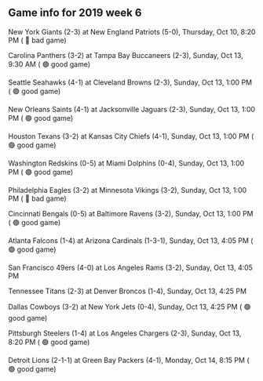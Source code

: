 ## Game info for 2019 week 6
New York Giants (2-3) at New England Patriots (5-0), Thursday, Oct 10, 8:20 PM (	:red_circle: bad game)



Carolina Panthers (3-2) at Tampa Bay Buccaneers (2-3), Sunday, Oct 13, 9:30 AM (	:green_circle: good game)



Seattle Seahawks (4-1) at Cleveland Browns (2-3), Sunday, Oct 13, 1:00 PM (	:green_circle: good game)

New Orleans Saints (4-1) at Jacksonville Jaguars (2-3), Sunday, Oct 13, 1:00 PM (	:green_circle: good game)

Houston Texans (3-2) at Kansas City Chiefs (4-1), Sunday, Oct 13, 1:00 PM (	:green_circle: good game)

Washington Redskins (0-5) at Miami Dolphins (0-4), Sunday, Oct 13, 1:00 PM (	:green_circle: good game)

Philadelphia Eagles (3-2) at Minnesota Vikings (3-2), Sunday, Oct 13, 1:00 PM (	:red_circle: bad game)

Cincinnati Bengals (0-5) at Baltimore Ravens (3-2), Sunday, Oct 13, 1:00 PM (	:green_circle: good game)



Atlanta Falcons (1-4) at Arizona Cardinals (1-3-1), Sunday, Oct 13, 4:05 PM (	:green_circle: good game)

San Francisco 49ers (4-0) at Los Angeles Rams (3-2), Sunday, Oct 13, 4:05 PM

Tennessee Titans (2-3) at Denver Broncos (1-4), Sunday, Oct 13, 4:25 PM

Dallas Cowboys (3-2) at New York Jets (0-4), Sunday, Oct 13, 4:25 PM (	:green_circle: good game)



Pittsburgh Steelers (1-4) at Los Angeles Chargers (2-3), Sunday, Oct 13, 8:20 PM (	:green_circle: good game)



Detroit Lions (2-1-1) at Green Bay Packers (4-1), Monday, Oct 14, 8:15 PM (	:green_circle: good game)

